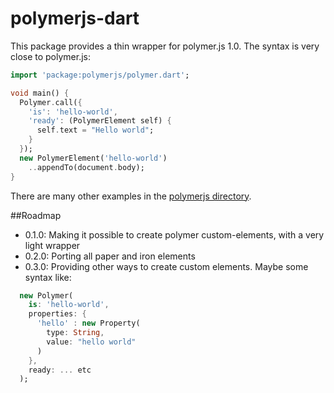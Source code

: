 # polymerjs-dart

This package provides a thin wrapper for polymer.js 1.0. The syntax is very close
to polymer.js:

```dart
import 'package:polymerjs/polymer.dart';

void main() {
  Polymer.call({
    'is': 'hello-world',
    'ready': (PolymerElement self) {
      self.text = "Hello world";
    }
  });
  new PolymerElement('hello-world')
    ..appendTo(document.body);
}
```

There are many other examples in the [polymerjs directory](https://github.com/kasperpeulen/polymerjs-dart/tree/master/polymerjs_examples/web).

##Roadmap

* 0.1.0: Making it possible to create polymer custom-elements, with a very light wrapper
* 0.2.0: Porting all paper and iron elements
* 0.3.0: Providing other ways to create custom elements. Maybe some syntax like:

```dart
  new Polymer(
    is: 'hello-world',
    properties: {
      'hello' : new Property(
        type: String,
        value: "hello world"
      )
    },
    ready: ... etc
  );
```